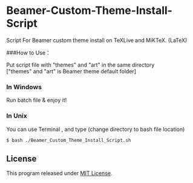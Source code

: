 Beamer-Custom-Theme-Install-Script
=====

Script For Beamer custom theme install on TeXLive and MiKTeX. (LaTeX)

###How to Use：

Put script file with "themes\" and  "art\" in the same directory<br />
["themes\" and "art\" is Beamer theme default folder]

### In Windows

Run batch file & enjoy it!

### In Unix

You can use Terminal , and type (change directory to bash file location)

`$ bash ./Beamer_Custom_Theme_Install_Script.sh`


## License

This program released under [MIT License](LICENSE).

